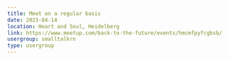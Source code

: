 ```yaml
---
title: Meet on a regular basis
date: 2023-04-14
location: Heart and Soul, Heidelberg
link: https://www.meetup.com/back-to-the-future/events/hmcmfpyfcgbsb/
usergroup: smalltalkrn
type: usergroup
---
```

